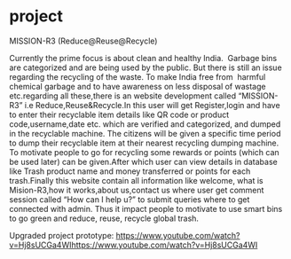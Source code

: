 # project

 MISSION-R3
(Reduce@Reuse@Recycle)

Currently the prime focus is about clean and healthy India.  
Garbage bins are categorized and are being used by the public. 
But there is still an issue regarding the recycling of the waste. 
To make India free from  harmful chemical garbage and to have awareness
on less disposal of wastage etc.regarding all these,there is an website
development called “MISSION-R3” i.e Reduce,Reuse&Recycle.In this user 
will get Register,login and have to enter their recyclable item details
like QR code or product code,username,date etc. which are verified and 
categorized, and dumped in the recyclable machine. The citizens will be
given a specific time period to dump their recyclable item at their 
nearest recycling dumping machine.  To motivate people to go for recycling 
some rewards or points (which can be used later) can be given.After which 
user can view details in database like Trash product name and money transferred 
or points for each trash.Finally this website contain all information like welcome,
what is Mision-R3,how it works,about us,contact us where user get comment session 
called “How can I help u?” to submit queries where to get connected with admin.
Thus it impact people to motivate to use smart bins to go green and reduce, reuse, recycle global trash.

Upgraded project prototype:
https://www.youtube.com/watch?v=Hj8sUCGa4WIhttps://www.youtube.com/watch?v=Hj8sUCGa4WI
